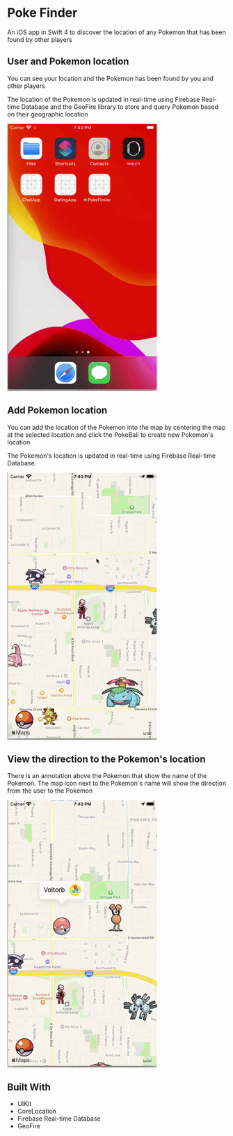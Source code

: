 # Poke Finder
An iOS app in Swift 4 to discover the location of any Pokemon that has been found by other players 

## User and Pokemon location
You can see your location and the Pokemon has been found by you and other players

The location of the Pokemon is updated in real-time using Firebase Real-time Database and the GeoFire library to store and query Pokemon based on their geographic location

![Chat App Demo](Demo/PF1.gif)

## Add Pokemon location
You can add the location of the Pokemon into the map by centering the map at the selected location and click the PokeBall to create new Pokemon's location

The Pokemon's location is updated in real-time using Firebase Real-time Database. 

![Chat App Demo](Demo/PF2.gif)

## View the direction to the Pokemon's location
There is an annotation above the Pokemon that show the name of the Pokemon.
The map icon next to the Pokemon's name will show the direction from the user to the Pokemon

![Chat App Demo](Demo/PF3.gif)


## Built With
* UIKit
* CoreLocation
* Firebase Real-time Database 
* GeoFire


